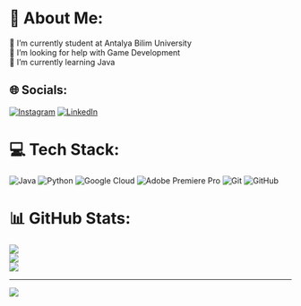# 💫 About Me:
🔭 I’m currently student at Antalya Bilim University<br>🤝 I’m looking for help with Game Development<br>🌱 I’m currently learning Java<br>


## 🌐 Socials:
[![Instagram](https://img.shields.io/badge/Instagram-%23E4405F.svg?logo=Instagram&logoColor=white)](https://instagram.com/ozgurssnmz) [![LinkedIn](https://img.shields.io/badge/LinkedIn-%230077B5.svg?logo=linkedin&logoColor=white)](https://linkedin.com/in/ozgursnmz) 

# 💻 Tech Stack:
![Java](https://img.shields.io/badge/java-%23ED8B00.svg?style=for-the-badge&logo=openjdk&logoColor=white) ![Python](https://img.shields.io/badge/python-3670A0?style=for-the-badge&logo=python&logoColor=ffdd54) ![Google Cloud](https://img.shields.io/badge/GoogleCloud-%234285F4.svg?style=for-the-badge&logo=google-cloud&logoColor=white) ![Adobe Premiere Pro](https://img.shields.io/badge/Adobe%20Premiere%20Pro-9999FF.svg?style=for-the-badge&logo=Adobe%20Premiere%20Pro&logoColor=white) ![Git](https://img.shields.io/badge/git-%23F05033.svg?style=for-the-badge&logo=git&logoColor=white) ![GitHub](https://img.shields.io/badge/github-%23121011.svg?style=for-the-badge&logo=github&logoColor=white)
# 📊 GitHub Stats:
![](https://github-readme-stats.vercel.app/api?username=ozgursnmz&theme=dark&hide_border=false&include_all_commits=false&count_private=false)<br/>
![](https://github-readme-streak-stats.herokuapp.com/?user=ozgursnmz&theme=dark&hide_border=false)<br/>
![](https://github-readme-stats.vercel.app/api/top-langs/?username=ozgursnmz&theme=dark&hide_border=false&include_all_commits=false&count_private=false&layout=compact)

---
[![](https://visitcount.itsvg.in/api?id=ozgursnmz&icon=2&color=12)](https://visitcount.itsvg.in)

<!-- Proudly created with GPRM ( https://gprm.itsvg.in ) -->
